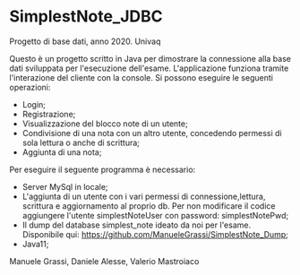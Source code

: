# SimplestNote_JDBC
Progetto di base dati, anno 2020.
Univaq

Questo è un progetto scritto in Java per dimostrare la connessione alla base dati sviluppata per l'esecuzione dell'esame.
L'applicazione funziona tramite l'interazione del cliente con la console. Si possono eseguire le seguenti operazioni:

- Login;
- Registrazione;
- Visualizzazione del blocco note di un utente;
- Condivisione di una nota con un altro utente, concedendo permessi di sola lettura o anche di scrittura;
- Aggiunta di una nota;


Per eseguire il seguente programma è necessario:

- Server MySql in locale;
- L'aggiunta di un utente con i vari permessi di connessione,lettura, scrittura e aggiornamento al proprio db. Per non modificare il codice aggiungere l'utente simplestNoteUser con password: simplestNotePwd;
- Il dump del database simplest_note ideato da noi per l'esame. Disponibile qui: https://github.com/ManueleGrassi/SimplestNote_Dump;
- Java11;

Manuele Grassi, Daniele Alesse, Valerio Mastroiaco
